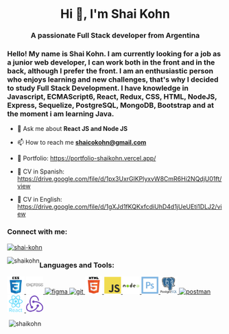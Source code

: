 <h1 align="center">Hi 👋, I'm Shai Kohn</h1>
<h3 align="center">A passionate Full Stack developer from Argentina</h3>

<h3 align="left">Hello! My name is Shai Kohn. I am currently looking for a job as a junior web developer, I can work both in the front and in the back, although I prefer the front. I am an enthusiastic person who enjoys learning and new challenges, that's why I decided to study Full Stack Development.
I have knowledge in Javascript, ECMAScript6, React, Redux, CSS, HTML, NodeJS, Express, Sequelize, PostgreSQL, MongoDB, Bootstrap and at the moment i am learning Java.</h3>

- 💬 Ask me about **React JS and Node JS**

- 📫 How to reach me **shaicokohn@gmail.com**

- 💼 Portfolio: https://portfolio-shaikohn.vercel.app/

- 📝 CV in Spanish: https://drive.google.com/file/d/1px3UxrGlKPlyxvW8CmR6Hi2NQdjU01ft/view

- 📝 CV in English: https://drive.google.com/file/d/1gXJd1fKQKxfcdiUhD4d1jUeUEti1DLJ2/view

<h3 align="left">Connect with me:</h3>
<p align="left">
<a href="https://linkedin.com/in/shai-kohn" target="_blank" rel="noreferrer"><img align="center" src="https://raw.githubusercontent.com/rahuldkjain/github-profile-readme-generator/master/src/images/icons/Social/linked-in-alt.svg" alt="shai-kohn" height="30" width="40" /></a>
</p>

<p><img align="left" src="https://github-readme-stats.vercel.app/api/top-langs?username=shaikohn&show_icons=true&locale=en&layout=compact" alt="shaikohn" /></p>

<h3 align="left">Languages and Tools:</h3>
<p align="left"> <a href="https://www.w3schools.com/css/" target="_blank" rel="noreferrer"> <img src="https://raw.githubusercontent.com/devicons/devicon/master/icons/css3/css3-original-wordmark.svg" alt="css3" width="40" height="40"/> </a> <a href="https://expressjs.com" target="_blank" rel="noreferrer"> <img src="https://raw.githubusercontent.com/devicons/devicon/master/icons/express/express-original-wordmark.svg" alt="express" width="40" height="40"/> </a> <a href="https://www.figma.com/" target="_blank" rel="noreferrer"> <img src="https://www.vectorlogo.zone/logos/figma/figma-icon.svg" alt="figma" width="40" height="40"/> </a> <a href="https://git-scm.com/" target="_blank" rel="noreferrer"> <img src="https://www.vectorlogo.zone/logos/git-scm/git-scm-icon.svg" alt="git" width="40" height="40"/> </a> <a href="https://www.w3.org/html/" target="_blank" rel="noreferrer"> <img src="https://raw.githubusercontent.com/devicons/devicon/master/icons/html5/html5-original-wordmark.svg" alt="html5" width="40" height="40"/> </a> <a href="https://developer.mozilla.org/en-US/docs/Web/JavaScript" target="_blank" rel="noreferrer"> <img src="https://raw.githubusercontent.com/devicons/devicon/master/icons/javascript/javascript-original.svg" alt="javascript" width="40" height="40"/> </a> <a href="https://nodejs.org" target="_blank" rel="noreferrer"> <img src="https://raw.githubusercontent.com/devicons/devicon/master/icons/nodejs/nodejs-original-wordmark.svg" alt="nodejs" width="40" height="40"/> </a> <a href="https://www.photoshop.com/en" target="_blank" rel="noreferrer"> <img src="https://raw.githubusercontent.com/devicons/devicon/master/icons/photoshop/photoshop-line.svg" alt="photoshop" width="40" height="40"/> </a> <a href="https://www.postgresql.org" target="_blank" rel="noreferrer"> <img src="https://raw.githubusercontent.com/devicons/devicon/master/icons/postgresql/postgresql-original-wordmark.svg" alt="postgresql" width="40" height="40"/> </a> <a href="https://postman.com" target="_blank" rel="noreferrer"> <img src="https://www.vectorlogo.zone/logos/getpostman/getpostman-icon.svg" alt="postman" width="40" height="40"/> </a> <a href="https://reactjs.org/" target="_blank" rel="noreferrer"> <img src="https://raw.githubusercontent.com/devicons/devicon/master/icons/react/react-original-wordmark.svg" alt="react" width="40" height="40"/> </a> <a href="https://redux.js.org" target="_blank" rel="noreferrer"> <img src="https://raw.githubusercontent.com/devicons/devicon/master/icons/redux/redux-original.svg" alt="redux" width="40" height="40"/> </a> </p>

<p>&nbsp;<img align="center" src="https://github-readme-stats.vercel.app/api?username=shaikohn&show_icons=true&locale=en" alt="shaikohn" /></p>



<!--
**Shaikohn/Shaikohn** is a ✨ _special_ ✨ repository because its `README.md` (this file) appears on your GitHub profile.

Here are some ideas to get you started:

- 🔭 I’m currently working on ...
- 🌱 I’m currently learning ...
- 👯 I’m looking to collaborate on ...
- 🤔 I’m looking for help with ...
- 💬 Ask me about ...
- 📫 How to reach me: ...
- 😄 Pronouns: ...
- ⚡ Fun fact: ...
-->
